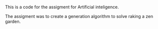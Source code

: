 This is a code for the assigment for Artificial inteligence.

The assigment was to create a generation algorithm to solve raking a zen garden.
